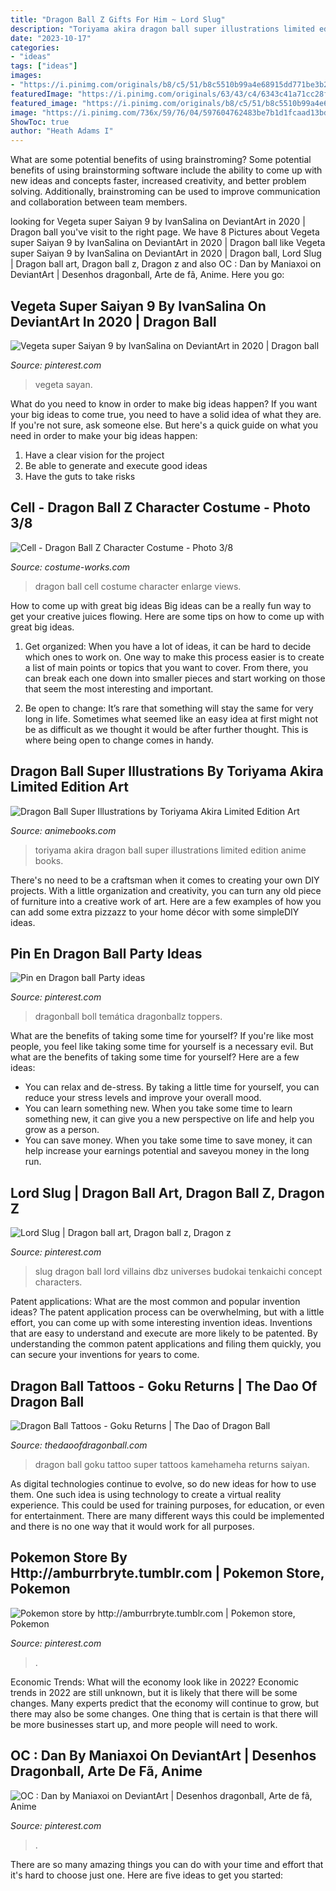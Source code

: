 ```yaml
---
title: "Dragon Ball Z Gifts For Him ~ Lord Slug"
description: "Toriyama akira dragon ball super illustrations limited edition anime books"
date: "2023-10-17"
categories:
- "ideas"
tags: ["ideas"]
images:
- "https://i.pinimg.com/originals/b8/c5/51/b8c5510b99a4e68915dd771be3b2415b.jpg"
featuredImage: "https://i.pinimg.com/originals/63/43/c4/6343c41a71cc28ff7adaa47d3c55ab84.jpg"
featured_image: "https://i.pinimg.com/originals/b8/c5/51/b8c5510b99a4e68915dd771be3b2415b.jpg"
image: "https://i.pinimg.com/736x/59/76/04/597604762483be7b1d1fcaad13bd4cb7.jpg"
ShowToc: true
author: "Heath Adams I"
---
```



What are some potential benefits of using brainstroming?
Some potential benefits of using brainstorming software include the ability to come up with new ideas and concepts faster, increased creativity, and better problem solving. Additionally, brainstroming can be used to improve communication and collaboration between team members.

	

		
looking for Vegeta super Saiyan 9 by IvanSalina on DeviantArt in 2020 | Dragon ball you've visit to the right page. We have 8 Pictures about Vegeta super Saiyan 9 by IvanSalina on DeviantArt in 2020 | Dragon ball like Vegeta super Saiyan 9 by IvanSalina on DeviantArt in 2020 | Dragon ball, Lord Slug | Dragon ball art, Dragon ball z, Dragon z and also OC : Dan by Maniaxoi on DeviantArt | Desenhos dragonball, Arte de fã, Anime. Here you go:
		
    
## Vegeta Super Saiyan 9 By IvanSalina On DeviantArt In 2020 | Dragon Ball

<img loading=lazy src="https://i.pinimg.com/736x/59/76/04/597604762483be7b1d1fcaad13bd4cb7.jpg" onerror="this.onerror=null;this.src='https://tse2.mm.bing.net/th?id=OIP.Ok_7qn_NonebhvFzG0zb_gHaJK&amp;pid=15.1';" alt="Vegeta super Saiyan 9 by IvanSalina on DeviantArt in 2020 | Dragon ball">

_Source: pinterest.com_

>vegeta sayan. 

	

What do you need to know in order to make big ideas happen?
If you want your big ideas to come true, you need to have a solid idea of what they are. If you're not sure, ask someone else. But here's a quick guide on what you need in order to make your big ideas happen: 
1. Have a clear vision for the project 
2. Be able to generate and execute good ideas 
3. Have the guts to take risks 

    
## Cell - Dragon Ball Z Character Costume - Photo 3/8

<img loading=lazy src="http://photos.costume-works.com/full/cell_dragon_ball_z2.jpg" onerror="this.onerror=null;this.src='https://tse1.mm.bing.net/th?id=OIP._xvGR_1qn7rBp0fGGpv9iAHaJ3&amp;pid=15.1';" alt="Cell - Dragon Ball Z Character Costume - Photo 3/8">

_Source: costume-works.com_

>dragon ball cell costume character enlarge views. 

	

How to come up with great big ideas
Big ideas can be a really fun way to get your creative juices flowing. Here are some tips on how to come up with great big ideas. 
1. Get organized: When you have a lot of ideas, it can be hard to decide which ones to work on. One way to make this process easier is to create a list of main points or topics that you want to cover. From there, you can break each one down into smaller pieces and start working on those that seem the most interesting and important. 

2. Be open to change: It’s rare that something will stay the same for very long in life. Sometimes what seemed like an easy idea at first might not be as difficult as we thought it would be after further thought. This is where being open to change comes in handy.

    
## Dragon Ball Super Illustrations By Toriyama Akira Limited Edition Art

<img loading=lazy src="https://sep.yimg.com/ca/I/animebooks-com_2270_71776240.jpg" onerror="this.onerror=null;this.src='https://tse3.mm.bing.net/th?id=OIP.FdKHkPe8lZuGisfSUyUGjQHaIO&amp;pid=15.1';" alt="Dragon Ball Super Illustrations by Toriyama Akira Limited Edition Art">

_Source: animebooks.com_

>toriyama akira dragon ball super illustrations limited edition anime books. 

	

There's no need to be a craftsman when it comes to creating your own DIY projects. With a little organization and creativity, you can turn any old piece of furniture into a creative work of art. Here are a few examples of how you can add some extra pizzazz to your home décor with some simpleDIY ideas.

    
## Pin En Dragon Ball Party Ideas

<img loading=lazy src="https://i.pinimg.com/originals/fe/48/7c/fe487c43ec8c3a83ca360b4d0a646b7c.jpg" onerror="this.onerror=null;this.src='https://tse3.mm.bing.net/th?id=OIP.YGuW2zZn-968li5cZapBaAHaMp&amp;pid=15.1';" alt="Pin en Dragon ball Party ideas">

_Source: pinterest.com_

>dragonball boll temática dragonballz toppers. 

	

What are the benefits of taking some time for yourself?
If you're like most people, you feel like taking some time for yourself is a necessary evil. But what are the benefits of taking some time for yourself? Here are a few ideas: 
- You can relax and de-stress. By taking a little time for yourself, you can reduce your stress levels and improve your overall mood. 
- You can learn something new. When you take some time to learn something new, it can give you a new perspective on life and help you grow as a person. 
- You can save money. When you take some time to save money, it can help increase your earnings potential and saveyou money in the long run.

    
## Lord Slug | Dragon Ball Art, Dragon Ball Z, Dragon Z

<img loading=lazy src="https://i.pinimg.com/originals/63/43/c4/6343c41a71cc28ff7adaa47d3c55ab84.jpg" onerror="this.onerror=null;this.src='https://tse4.mm.bing.net/th?id=OIP.czeS6mVyyXUTBKuBNOOuGAHaLH&amp;pid=15.1';" alt="Lord Slug | Dragon ball art, Dragon ball z, Dragon z">

_Source: pinterest.com_

>slug dragon ball lord villains dbz universes budokai tenkaichi concept characters. 

	

Patent applications: What are the most common and popular invention ideas?
The patent application process can be overwhelming, but with a little effort, you can come up with some interesting invention ideas. Inventions that are easy to understand and execute are more likely to be patented. By understanding the common patent applications and filing them quickly, you can secure your inventions for years to come.

    
## Dragon Ball Tattoos - Goku Returns | The Dao Of Dragon Ball

<img loading=lazy src="https://thedaoofdragonball.com/wp-content/uploads/2011/10/dragon_ball_tattoo_goku_super_saiyan_leg_dbz.jpg" onerror="this.onerror=null;this.src='https://tse1.mm.bing.net/th?id=OIP.KoKEC1BKIIzZYYMNgWxGoAHaLH&amp;pid=15.1';" alt="Dragon Ball Tattoos - Goku Returns | The Dao of Dragon Ball">

_Source: thedaoofdragonball.com_

>dragon ball goku tattoo super tattoos kamehameha returns saiyan. 

	

As digital technologies continue to evolve, so do new ideas for how to use them. One such idea is using technology to create a virtual reality experience. This could be used for training purposes, for education, or even for entertainment. There are many different ways this could be implemented and there is no one way that it would work for all purposes.

    
## Pokemon Store By Http://amburrbryte.tumblr.com | Pokemon Store, Pokemon

<img loading=lazy src="https://i.pinimg.com/originals/b8/c5/51/b8c5510b99a4e68915dd771be3b2415b.jpg" onerror="this.onerror=null;this.src='https://tse1.mm.bing.net/th?id=OIP.SBkbm66jtXmcUTqMf-DsPAHaJ4&amp;pid=15.1';" alt="Pokemon store by http://amburrbryte.tumblr.com | Pokemon store, Pokemon">

_Source: pinterest.com_

>. 

	

Economic Trends: What will the economy look like in 2022?
Economic trends in 2022 are still unknown, but it is likely that there will be some changes. Many experts predict that the economy will continue to grow, but there may also be some changes. One thing that is certain is that there will be more businesses start up, and more people will need to work.

    
## OC : Dan By Maniaxoi On DeviantArt | Desenhos Dragonball, Arte De Fã, Anime

<img loading=lazy src="https://i.pinimg.com/736x/8a/1e/e8/8a1ee8677da9b84271e862b148360757--saiyan-oc-planning.jpg" onerror="this.onerror=null;this.src='https://tse4.mm.bing.net/th?id=OIP.V4nPH9TqWPW0iUgsnPJszgHaKd&amp;pid=15.1';" alt="OC : Dan by Maniaxoi on DeviantArt | Desenhos dragonball, Arte de fã, Anime">

_Source: pinterest.com_

>. 

	

There are so many amazing things you can do with your time and effort that it's hard to choose just one. Here are five ideas to get you started: 

